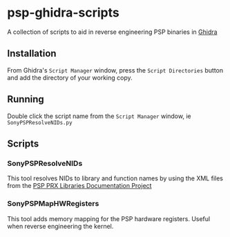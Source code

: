 # psp-ghidra-scripts
A collection of scripts to aid in reverse engineering PSP binaries in [Ghidra](https://ghidra-sre.org/)

## Installation
From Ghidra's `Script Manager` window, press the `Script Directories` button and add the directory of your working copy.

## Running
Double click the script name from the `Script Manager` window, ie `SonyPSPResolveNIDs.py`

## Scripts
### SonyPSPResolveNIDs
This tool resolves NIDs to library and function names by using the XML files from the [PSP PRX Libraries Documentation Project](https://github.com/mathieulh/PSP-PRX-Libraries-Documentation-Project)

### SonyPSPMapHWRegisters
This tool adds memory mapping for the PSP hardware registers. Useful when reverse engineering the kernel.


